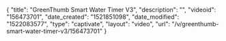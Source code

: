 {
    "title": "GreenThumb Smart Water Timer V3",
    "description": "",
    "videoid": "156473701",
    "date_created": "1521851098",
    "date_modified": "1522083577",
    "type": "captivate",
    "layout": "video",
    "url": "\/v\/greenthumb-smart-water-timer-v3\/156473701"
}